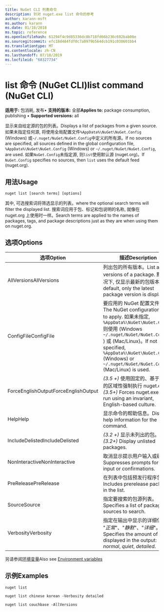 ```yaml
---
title: NuGet CLI 列表命令
description: 针对 nuget.exe list 命令的参考
author: karann-msft
ms.author: karann
ms.date: 01/18/2018
ms.topic: reference
ms.openlocfilehash: 61294f4c9d85336dc8b718fd66b236c692bab00e
ms.sourcegitcommit: efc18d484fdf0c7a8979b564dcb191c030601bb4
ms.translationtype: MT
ms.contentlocale: zh-CN
ms.lasthandoff: 07/18/2019
ms.locfileid: "68327734"
---
```

# <a name="list-command-nuget-cli"></a><span data-ttu-id="802ac-103">list 命令 (NuGet CLI)</span><span class="sxs-lookup"><span data-stu-id="802ac-103">list command (NuGet CLI)</span></span>

<span data-ttu-id="802ac-104">**适用于:** 包消耗, 发布&bullet; **支持的版本:** 全部</span><span class="sxs-lookup"><span data-stu-id="802ac-104">**Applies to:** package consumption, publishing &bullet; **Supported versions:** all</span></span>

<span data-ttu-id="802ac-105">显示来自给定源的包的列表。</span><span class="sxs-lookup"><span data-stu-id="802ac-105">Displays a list of packages from a given source.</span></span> <span data-ttu-id="802ac-106">如果未指定任何源, 将使用全局配置文件`%AppData%\NuGet\NuGet.Config` (Windows) 或`~/.nuget/NuGet/NuGet.Config`中定义的所有源。</span><span class="sxs-lookup"><span data-stu-id="802ac-106">If no sources are specified, all sources defined in the global configuration file, `%AppData%\NuGet\NuGet.Config` (Windows) or `~/.nuget/NuGet/NuGet.Config`, are used.</span></span> <span data-ttu-id="802ac-107">如果`NuGet.Config`未指定源, 则`list`使用默认源 (nuget.org)。</span><span class="sxs-lookup"><span data-stu-id="802ac-107">If `NuGet.Config` specifies no sources, then `list` uses the default feed (nuget.org).</span></span>

## <a name="usage"></a><span data-ttu-id="802ac-108">用法</span><span class="sxs-lookup"><span data-stu-id="802ac-108">Usage</span></span>

```cli
nuget list [search terms] [options]
```

<span data-ttu-id="802ac-109">其中, 可选搜索词将筛选显示的列表。</span><span class="sxs-lookup"><span data-stu-id="802ac-109">where the optional search terms will filter the displayed list.</span></span> <span data-ttu-id="802ac-110">搜索词应用于包、标记和包说明的名称, 就像在 nuget.org 上使用时一样。</span><span class="sxs-lookup"><span data-stu-id="802ac-110">Search terms are applied to the names of packages, tags, and package descriptions just as they are when using them on nuget.org.</span></span>

## <a name="options"></a><span data-ttu-id="802ac-111">选项</span><span class="sxs-lookup"><span data-stu-id="802ac-111">Options</span></span>

| <span data-ttu-id="802ac-112">选项</span><span class="sxs-lookup"><span data-stu-id="802ac-112">Option</span></span> | <span data-ttu-id="802ac-113">描述</span><span class="sxs-lookup"><span data-stu-id="802ac-113">Description</span></span> |
| --- | --- |
| <span data-ttu-id="802ac-114">AllVersions</span><span class="sxs-lookup"><span data-stu-id="802ac-114">AllVersions</span></span> | <span data-ttu-id="802ac-115">列出包的所有版本。</span><span class="sxs-lookup"><span data-stu-id="802ac-115">List all versions of a package.</span></span> <span data-ttu-id="802ac-116">默认情况下, 仅显示最新的包版本。</span><span class="sxs-lookup"><span data-stu-id="802ac-116">By default, only the latest package version is displayed.</span></span> |
| <span data-ttu-id="802ac-117">ConfigFile</span><span class="sxs-lookup"><span data-stu-id="802ac-117">ConfigFile</span></span> | <span data-ttu-id="802ac-118">要应用的 NuGet 配置文件。</span><span class="sxs-lookup"><span data-stu-id="802ac-118">The NuGet configuration file to apply.</span></span> <span data-ttu-id="802ac-119">如果未指定, `%AppData%\NuGet\NuGet.Config`则使用 (Windows `~/.nuget/NuGet/NuGet.Config` ) 或 (Mac/Linux)。</span><span class="sxs-lookup"><span data-stu-id="802ac-119">If not specified, `%AppData%\NuGet\NuGet.Config` (Windows) or `~/.nuget/NuGet/NuGet.Config` (Mac/Linux) is used.</span></span>|
| <span data-ttu-id="802ac-120">ForceEnglishOutput</span><span class="sxs-lookup"><span data-stu-id="802ac-120">ForceEnglishOutput</span></span> | <span data-ttu-id="802ac-121">*(3.5 +)* 使用固定的、基于英语的区域性强制执行 nuget.exe。</span><span class="sxs-lookup"><span data-stu-id="802ac-121">*(3.5+)* Forces nuget.exe to run using an invariant, English-based culture.</span></span> |
| <span data-ttu-id="802ac-122">Help</span><span class="sxs-lookup"><span data-stu-id="802ac-122">Help</span></span> | <span data-ttu-id="802ac-123">显示命令的帮助信息。</span><span class="sxs-lookup"><span data-stu-id="802ac-123">Displays help information for the command.</span></span> |
| <span data-ttu-id="802ac-124">IncludeDelisted</span><span class="sxs-lookup"><span data-stu-id="802ac-124">IncludeDelisted</span></span> | <span data-ttu-id="802ac-125">*(3.2 +)* 显示未列出的包。</span><span class="sxs-lookup"><span data-stu-id="802ac-125">*(3.2+)* Display unlisted packages.</span></span> |
| <span data-ttu-id="802ac-126">NonInteractive</span><span class="sxs-lookup"><span data-stu-id="802ac-126">NonInteractive</span></span> | <span data-ttu-id="802ac-127">取消显示提示用户输入或确认。</span><span class="sxs-lookup"><span data-stu-id="802ac-127">Suppresses prompts for user input or confirmations.</span></span> |
| <span data-ttu-id="802ac-128">PreRelease</span><span class="sxs-lookup"><span data-stu-id="802ac-128">PreRelease</span></span> | <span data-ttu-id="802ac-129">在列表中包括预发行程序包。</span><span class="sxs-lookup"><span data-stu-id="802ac-129">Includes prerelease packages in the list.</span></span> |
| <span data-ttu-id="802ac-130">Source</span><span class="sxs-lookup"><span data-stu-id="802ac-130">Source</span></span> | <span data-ttu-id="802ac-131">指定要搜索的包源列表。</span><span class="sxs-lookup"><span data-stu-id="802ac-131">Specifies a list of packages sources to search.</span></span> |
| <span data-ttu-id="802ac-132">Verbosity</span><span class="sxs-lookup"><span data-stu-id="802ac-132">Verbosity</span></span> | <span data-ttu-id="802ac-133">指定在输出中显示的详细信息量: "*正常*"、"*静默*"、"*详细*"。</span><span class="sxs-lookup"><span data-stu-id="802ac-133">Specifies the amount of detail displayed in the output: *normal*, *quiet*, *detailed*.</span></span> |

<span data-ttu-id="802ac-134">另请参阅[环境变量](cli-ref-environment-variables.md)</span><span class="sxs-lookup"><span data-stu-id="802ac-134">Also see [Environment variables](cli-ref-environment-variables.md)</span></span>

## <a name="examples"></a><span data-ttu-id="802ac-135">示例</span><span class="sxs-lookup"><span data-stu-id="802ac-135">Examples</span></span>

```cli
nuget list

nuget list chinese korean -Verbosity detailed

nuget list couchbase -AllVersions
```
